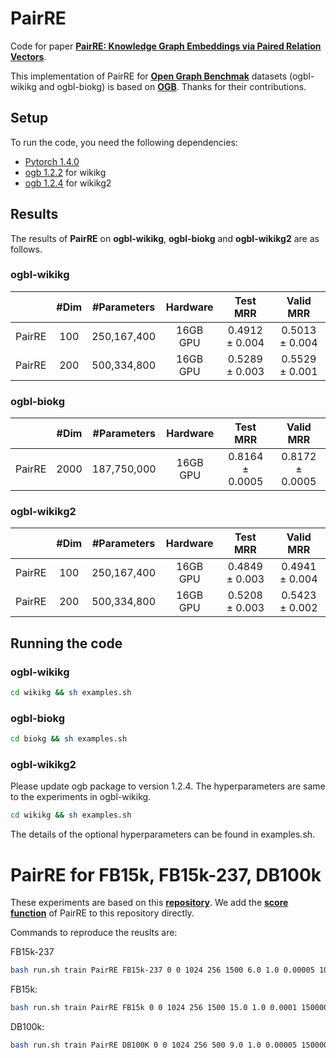 # PairRE 

Code for paper [**PairRE: Knowledge Graph Embeddings via Paired Relation Vectors**](https://arxiv.org/abs/2011.03798).

This implementation of PairRE for [**Open Graph Benchmak**](https://arxiv.org/abs/2005.00687) datasets (ogbl-wikikg and ogbl-biokg) is based on [**OGB**](https://github.com/snap-stanford/ogb). Thanks for their contributions.


## Setup

To run the code, you need the following dependencies:

- [Pytorch 1.4.0](https://pytorch.org/)
- [ogb 1.2.2](https://github.com/snap-stanford/ogb) for wikikg
- [ogb 1.2.4](https://github.com/snap-stanford/ogb) for wikikg2

## Results

The results of **PairRE** on **ogbl-wikikg**, **ogbl-biokg** and **ogbl-wikikg2** are as follows.
 
### ogbl-wikikg
| | #Dim | #Parameters | Hardware| Test MRR | Valid MRR |
|:------:|:------:|:------:|:------:|:--------:|:--------:|
| PairRE | 100 | 250,167,400 | 16GB GPU | 0.4912 ± 0.004 | 0.5013 ± 0.004 | 
| PairRE | 200 | 500,334,800 | 16GB GPU | 0.5289 ± 0.003 | 0.5529 ± 0.001 | 

### ogbl-biokg
| | #Dim | #Parameters | Hardware| Test MRR | Valid MRR |
|:----------:|:----------:|:----------:|:----------:|:----------:|:----------:|
| PairRE | 2000 | 187,750,000 | 16GB GPU | 0.8164 ± 0.0005 | 0.8172 ± 0.0005 | 

### ogbl-wikikg2
| | #Dim | #Parameters | Hardware| Test MRR | Valid MRR |
|:------:|:------:|:------:|:------:|:--------:|:--------:|
| PairRE | 100 | 250,167,400 | 16GB GPU | 0.4849 ± 0.003 | 0.4941 ± 0.004 | 
| PairRE | 200 | 500,334,800 | 16GB GPU | 0.5208 ± 0.003 | 0.5423 ± 0.002 | 

## Running the code 

### ogbl-wikikg

```bash
cd wikikg && sh examples.sh

```
### ogbl-biokg
```bash
cd biokg && sh examples.sh
```

### ogbl-wikikg2
Please update ogb package to version 1.2.4. 
The hyperparameters are same to the experiments in ogbl-wikikg.

```bash
cd wikikg && sh examples.sh
```

The details of the optional hyperparameters can be found in examples.sh.


# PairRE for FB15k, FB15k-237, DB100k
These experiments are based on this [**repository**](https://github.com/DeepGraphLearning/KnowledgeGraphEmbedding). We add the [**score function**](https://github.com/alipay/KnowledgeGraphEmbeddingsViaPairedRelationVectors_PairRE/blob/main/biokg/model.py#L232-L240) of PairRE to this repository directly.

Commands to reproduce the reuslts are:

FB15k-237
```bash
bash run.sh train PairRE FB15k-237 0 0 1024 256 1500 6.0 1.0 0.00005 100000 16 -dr
```

FB15k: 
```bash
bash run.sh train PairRE FB15k 0 0 1024 256 1500 15.0 1.0 0.0001 150000 16 -dr
```

DB100k: 
```bash
bash run.sh train PairRE DB100K 0 0 1024 256 500 9.0 1.0 0.00005 150000 16 -dr'
```

